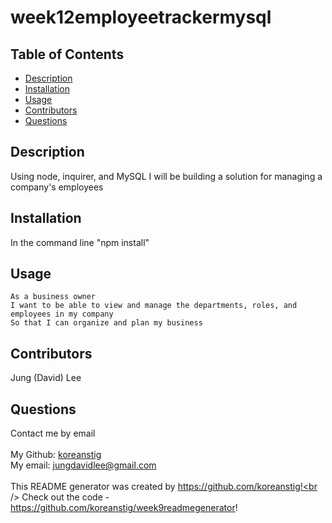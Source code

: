 <h1>week12employeetrackermysql</h1>
    
## Table of Contents
- [Description](#description)
- [Installation](#installation)
- [Usage](#usage)
- [Contributors](#contributors)
- [Questions](#questions)

## Description
Using node, inquirer, and MySQL I will be building a solution for managing a company's employees 

## Installation
In the command line "npm install"


## Usage
```
As a business owner
I want to be able to view and manage the departments, roles, and employees in my company
So that I can organize and plan my business
```

## Contributors
Jung (David) Lee

## Questions
Contact me by email<br />
<br />
My Github: [koreanstig](https://github.com/koreanstig)<br />
My email: jungdavidlee@gmail.com<br /><br />
This README generator was created by https://github.com/koreanstig!<br />
Check out the code - https://github.com/koreanstig/week9readmegenerator!
